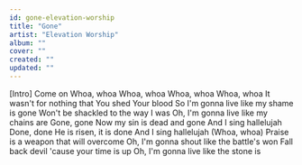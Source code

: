 ```yaml
---
id: gone-elevation-worship
title: "Gone"
artist: "Elevation Worship"
album: ""
cover: ""
created: ""
updated: ""
---
```


[Intro]
Come on
Whoa, whoa
Whoa, whoa
Whoa, whoa
Whoa, whoa
It wasn't for nothing that You shed Your blood
So I'm gonna live like my shame is gone
Won't be shackled to the way I was
Oh, I'm gonna live like my chains are
Gone, gone
Now my sin is dead and gone
And I sing hallelujah
Done, done
He is risen, it is done
And I sing hallelujah
(Whoa, whoa)
Praise is a weapon that will overcome
Oh, I'm gonna shout like the battle's won
Fall back devil 'cause your time is up
Oh, I'm gonna live like the stone is
